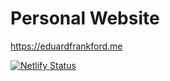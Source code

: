 # Personal Website
https://eduardfrankford.me


[![Netlify Status](https://api.netlify.com/api/v1/badges/e0b5b562-9b32-470c-9e35-38d96aa6eedc/deploy-status)](https://app.netlify.com/sites/eduard-frankford/deploys)